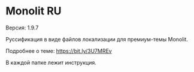 # Monolit RU

Версия: 1.9.7

Руссификация в виде файлов локализации для премиум-темы Monolit.

Подробнее о теме: https://bit.ly/3U7MREv

В каждой папке лежит инструкция.